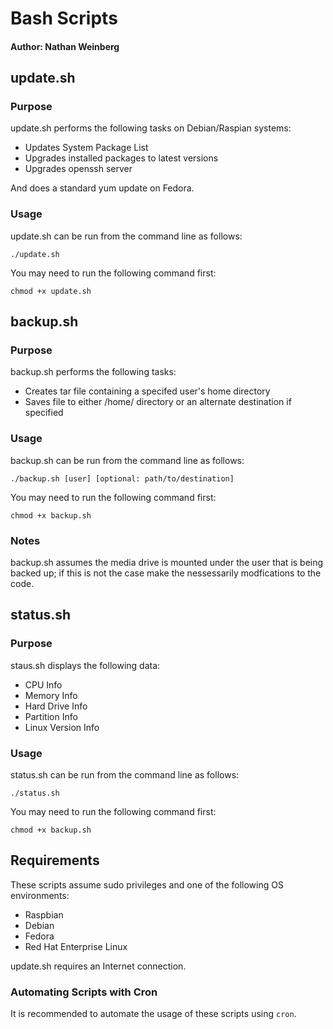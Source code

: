 # Bash Scripts
#### Author: Nathan Weinberg

## update.sh
### Purpose

update.sh performs the following tasks on Debian/Raspian systems:

- Updates System Package List
- Upgrades installed packages to latest versions
- Upgrades openssh server

And does a standard yum update on Fedora.

### Usage

update.sh can be run from the command line as follows:

`./update.sh`

You may need to run the following command first:

`chmod +x update.sh`

## backup.sh
### Purpose

backup.sh performs the following tasks:

- Creates tar file containing a specifed user's home directory
- Saves file to either /home/ directory or an alternate destination if specified

### Usage
backup.sh can be run from the command line as follows:

`./backup.sh [user] [optional: path/to/destination]`

You may need to run the following command first:

`chmod +x backup.sh`

### Notes

backup.sh assumes the media drive is mounted under the user that is being backed up; if this is not the case make the nessessarily modfications to the code.

## status.sh
### Purpose

staus.sh displays the following data:

- CPU Info
- Memory Info
- Hard Drive Info
- Partition Info
- Linux Version Info

### Usage
status.sh can be run from the command line as follows:

`./status.sh`

You may need to run the following command first:

`chmod +x backup.sh`

## Requirements
These scripts assume sudo privileges and one of the following OS environments:

- Raspbian
- Debian
- Fedora
- Red Hat Enterprise Linux

update.sh requires an Internet connection.

### Automating Scripts with Cron

It is recommended to automate the usage of these scripts using `cron`. 
